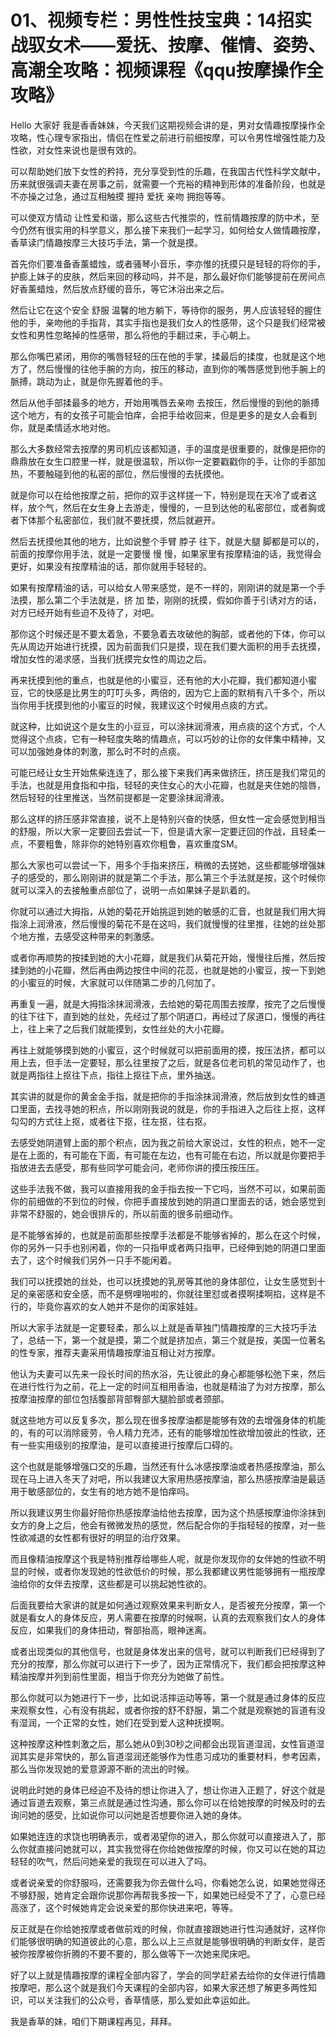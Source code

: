 # 01、视频专栏：男性性技宝典：14招实战驭女术——爱抚、按摩、催情、姿势、高潮全攻略：视频课程《qqu按摩操作全攻略》

Hello 大家好 我是香香妹妹，今天我们这期视频会讲的是，男对女情趣按摩操作全攻略，性心理专家指出，情侣在性爱之前进行前细按摩，可以令男性增强性能力及性欲，对女性来说也是很有效的。

可以帮助她们放下女性的矜持，充分享受到性的乐趣，在我国古代性科学文献中，历来就很强调夫妻在房事之前，就需要一个充裕的精神到形体的准备阶段，也就是不亦操之过急，通过互相触摸 握持 爱抚 亲吻 拥抱等等。

可以使双方情动 让性爱和谐，那么这些古代推崇的，性前情趣按摩的防中术，至今仍然有很实用的科学意义，那么接下来我们一起学习，如何给女人做情趣按摩，香草读门情趣按摩三大技巧手法，第一个就是摸。

首先你们要准备香薰蜡烛，或者骚琴小音乐，李亦惟的抚摸只是轻轻的将你的手，护膨上妹子的皮肤，然后来回的移动吗，并不是，那么最好你们能够提前在房间点好香薰蜡烛，然后放点舒缓的音乐，等它沐浴出来之后。

然后让它在这个安全 舒服 温馨的地方躺下，等待你的服务，男人应该轻轻的握住他的手，亲吻他的手指背，其实手指也是我们女人的性感带，这个只是我们经常被女性和男性忽略掉的性感带，那么将他的手翻过来，手心朝上。

那么你嘴巴紧闭，用你的嘴唇轻轻的压在他的手掌，揉最后的揉度，也就是这个地方了，然后慢慢的往他手腕的方向，按压的移动，直到你的嘴唇感觉到他手腕上的脈搏，跳动为止，就是你先握着他的手。

然后从他手部揉最多的地方，开始用嘴唇去亲吻 去按压，然后慢慢的到他的脈搏这个地方，有的女孩子可能会怕痒，会把手给收回来，但是更多的是女人会看到你，就是柔情适水地对他。

那么大多数经常去按摩的男司机应该都知道，手的温度是很重要的，就像是把你的鼎鼎放在女生口腔里一样，就是很温软，所以你一定要戳戳你的手，让你的手部加热，不要触碰到他的私密的部位，然后慢慢的去抚摸他。

就是你可以在给他按摩之前，把你的双手这样搓一下，特别是现在天冷了或者这样，放个气，然后在女生身上去游走，慢慢的，一旦到达他的私密部位，或者胸或者下体那个私密部位，我们就不要抚摸，然后就避开。

然后去抚摸他其他的地方，比如说整个手臂 脖子 往下，就是大腿 脚都是可以的，前面的按摩你用手法，就是一定要慢 慢 慢，如果家里有按摩精油的话，我觉得会更好，如果没有按摩精油的话，那你就用手轻轻的。

如果有按摩精油的话，可以给女人带来感觉，是不一样的，刚刚讲的就是第一个手法摸，那么第二个手法就是，挤 加 垫，刚刚的抚摸，假如你善于引诱对方的话，对方已经开始有些迫不及待了，对吧。

那你这个时候还是不要太着急，不要急着去攻破他的胸部，或者他的下体，你可以先从周边开始进行抚摸，因为前面我们只是摸，现在我们要大面积的用手去抚摸，增加女性的渴求感，当我们抚摸完女性的周边之后。

再来抚摸到他的重点，也就是他的小蜜豆，还有他的大小花瓣，我们都知道小蜜豆，它的快感是比男生的叮叮头多，两倍的，因为它上面的默梢有八千多个，所以当你用手抚摸到他的小蜜豆的时候，我建议这个时候用点痰的方式。

就这种，比如说这个是女生的小豆豆，可以涂抹润滑液，用点痰的这个方式，个人觉得这个点痰，它有一种轻度失略的情趣点，可以巧妙的让你的女伴集中精神，又可以加强她身体的刺激，那么时不时的点痰。

可能已经让女生开始焦柴连连了，那么接下来我们再来做挤压，挤压是我们常见的手法，也就是用食指和中指，轻轻的夹住女心的大小花瓣，也就是夹住她的陰唇，然后轻轻的往里推送，当然前提都是一定要涂抹润滑液。

那么这样的挤压感非常直接，说不上是特别兴奋的快感，但女性一定会感觉到相当的舒服，所以大家一定要回去尝试一下，但是请大家一定要迂回的作战，且轻柔一点，不要粗鲁，除非你的她特别喜欢你粗鲁，喜欢重度SM。

那么大家也可以尝试一下，用多个手指来挤压，稍微的去搓她，这些都能够增强妹子的感受的，那么刚刚讲的就是第二个手法，那么第三个手法就是按，这个时候你就可以深入的去接触重点部位了，说明一点如果妹子是趴着的。

你就可以通过大拇指，从她的菊花开始挑逗到她的敏感的汇音，也就是我们用大拇指涂上润滑液，然后慢慢的菊花不是在这吗，我们就慢慢的往里推，往她的丝处那个地方推，去感受这种带来的刺激感。

或者你再顺势的按揉到她的大小花瓣，就是我们从菊花开始，慢慢往后推，然后按揉到她的小花瓣，然后再由两边按住中间的花蕊，也就是她的小蜜豆，按一下到她的小蜜豆的时候，大家就可以伴随第二步的几何加了。

再重复一遍，就是大拇指涂抹润滑液，去给她的菊花周围去按摩，按完了之后慢慢的往下往下，直到她的丝处，先经过了那个阴道口，再经过了尿道口，慢慢的再往上，往上来了之后我们就能摸到，女性丝处的大小花瓣。

再往上就能够摸到她的小蜜豆，这个时候就可以把前面用的摸，按压法挤，都可以用上去，但手法一定要轻，那么往里按了之后，就是各位老司机的常见动作了，也就是两指往上抠往下点，指往上抠往下点，里外抽送。

其实讲的就是你的黄金金手指，就是把你的手指涂抹润滑液，然后放到女性的蜂道口里面，去找寻她的积点，所以刚刚我说的就是，你的手指进入之后往上抠，这样勾勾的方式往上抠，或者往下抠，往左抠，往右抠。

去感受她阴道臂上面的那个积点，因为我之前给大家说过，女性的积点，她不一定是在上面的，有可能在下面，有可能在左边，也有可能在右边，所以就是你要把手指放进去去感受，那有些同学可能会问，老师你讲的摸压按压压。

这些手法我不做，我可以直接用我的金手指去按一下它吗，当然不可以，如果前面你的前细做的不到位的时候，你把手直接放到她的阴道口里面去的话，她会感觉到非常不舒服的，她会很排斥的，所以前面的很多前细动作。

是不能够省掉的，也就是前面那些按摩手法都是不能够省掉的，那么在这个时候，你的另外一只手也别闲着，你的一只指甲或者两只指甲，已经伸到她的阴道口里面去了，这个时候我们另外一只手不能闲着。

我们可以抚摸她的丝处，也可以抚摸她的乳房等其他的身体部位，让女生感觉到十足的亲密感和安全感，而不是劈哩啪啦的，你就往里怼或者摸啊揉啊掐，这样是不行的，毕竟你喜欢的女人她并不是你的闺家娃娃。

所以大家手法就是一定要轻柔，那么以上就是香草独门情趣按摩的三大技巧手法了，总结一下，第一个就是摸，第二个就是挤加点，第三个就是按，美国一位著名的性专家，推荐夫妻采用情趣按摩油互相让对方按摩。

他认为夫妻可以先来一段长时间的热水浴，先让彼此的身心都能够松弛下来，然后在进行性行为之前，花上一定的时间互相用香油，也就是精油了为对方按摩，那么按摩油按摩的部位包括腹部背部臀部大腿脸部或者颈部。

就这些地方可以反复多次，那么现在很多按摩油都是能够有效的去增强身体的机能的，有的可以消除疲劳，令人精力充沛，还有的能够增加性欲增加彼此的性欲，还有一些实用级别的按摩油，是可以直接进行按摩后口碍的。

这个也就是能够增强口交的乐趣，当然还有什么冰感按摩油或者热感按摩油，那么现在马上进入冬天了对吧，所以我建议大家用热感按摩油，那么热感按摩油是最适用于敏感部位的，女生有的地方她不是怕痒吗。

所以我建议男生你最好陪你热感按摩油给他去按摩，因为这个热感按摩油你涂抹到女方的身上之后，他会有微微发热的感觉，然后配合你的手指轻轻的按摩，对一些性欲减退的女性都有很好的明显的治疗效果。

而且像精油按摩这个我是特别推荐给哪些人呢，就是你发现你的女伴她的性欲不明显的时候，或者你发现她的性欲低价的时候，那么我都建议男性能够拥有一瓶按摩油给你的女伴去按摩，这些都是可以挑起她性欲的。

后面我要给大家讲的就是如何通过观察效果来判断女人，是否被充分按摩，第一个就是看女人的身体反应，男人需要在按摩的时候啊，认真的去观察我们女人的身体反应，如果我们的身体扭动，臀部抬高，眼神迷离。

或者出现类似的其他信号，也就是身体发出来的信号，就可以判断我们已经得到了充分的按摩，那么你就可以进行下一步了，因为正常情况下，我们都会把按摩这种精油按摩并列到前性里面，相当于你充分为她做了前性。

那么你就可以为她进行下一步，比如说活摔运动等等，第一个就是通过身体的反应来观察女性，心有没有挑起，或者你按的舒不舒服，第二个就是观察她的盲道有没有湿润，一个正常的女性，她们在受到爱人这种抚摸啊。

这种按摩这种性刺激之后，那么她从0到30秒之间都会出现盲道湿润，女性盲道湿润其实是非常快的，那么盲道湿润还能够作为性患习成功的重要材料，参考因素，那么当你发现她的爱意源源不断的流出的时候。

说明此时她的身体已经迫不及待的想让你进入了，想让你进入正题了，好这个就是通过盲道去观察，第三点就是通过性沟通，那么你可以在给她按摩的时候及时的去询问她的感受，比如说你可以问她是否想要你进入她的身体。

如果她连连的求饶也明确表示，或者渴望你的进入，那么你就可以直接进入了，那么你就直接问她就可以，其实我觉得在你给她做按摩的时候，你又可以在她的耳边轻轻的吹气，然后问她亲爱的我现在可以进入了吗。

或者说亲爱的你舒服吗，还需要我为你去做什么吗，你看她怎么说，如果她觉得还不够舒服，她肯定会跟你说那你再帮我多按一下，如果她已经受不了了，心意已经高涨了，这个时候她肯定会说亲爱的那你快进来吧，等等。

反正就是在你给她按摩或者做前戏的时候，你就直接跟她进行性沟通就好，这样你们能够很明确的知道彼此的心意，那么以上三点就是能够很明确的判断女伴，是否被你按摩被你折腾的不要不要的，那么做等下一次她来爬床吧。

好了以上就是情趣按摩的课程全部内容了，学会的同学赶紧去给你的女伴进行情趣按摩吧，那么这个就是我们今天课程的全部内容，如果大家还想了解更多两性知识，可以关注我们的公众号，香草情感，那么爱如此幸运如此。

我是香草的妹，咱们下期课程再见，拜拜。